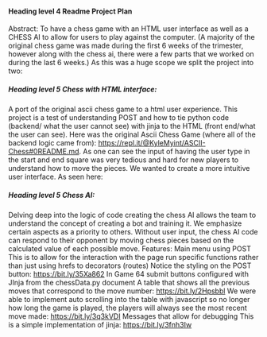 #### Heading level 4	Readme Project Plan

Abstract: 
To have a chess game with an HTML user interface as well as a CHESS AI to allow for users to play against the computer. (A majority of the original chess game was made during the first 6 weeks of the trimester, however along with the chess ai, there were a few parts that we worked on during the last 6 weeks.)
As this was a huge scope we split the project into two:

##### Heading level 5	Chess with HTML interface:
A port of the original ascii chess game to a html user experience. This project is a test of understanding POST and how to tie python code (backend/ what the user cannot see) with jinja to the HTML (front end/what the user can see). Here was the original Ascii Chess Game (where all of the backend logic came from): https://repl.it/@KyleMyint/ASCII-Chess#0README.md. As one can see the input of having the user type in the start and end square was very tedious and hard for new players to understand how to move the pieces. We wanted to create a more intuitive user interface. As seen here:

##### Heading level 5	Chess AI: 
Delving deep into the logic of code creating the chess AI allows the team to understand the concept of creating a bot and training it. We emphasize certain aspects as a priority to others. Without user input, the chess AI code can respond to their opponent by moving chess pieces based on the calculated value of each possible move. 
Features: 
Main menu using POST
This is to allow for the interaction with the page run specific functions rather than just using hrefs to decorators (routes)
Notice the styling on the POST button: https://bit.ly/35Xa862
In Game
64 submit buttons configured with JInja from the chessData.py document
A table that shows all the previous moves that correspond to the move number: https://bit.ly/2Hpsbbl
We were able to implement auto scrolling into the table with javascript so no longer how long the game is played, the players will always see the most recent move made: https://bit.ly/3q3kVDI
Messages that allow for debugging
This is a simple implementation of jinja: https://bit.ly/3fnh3Iw

